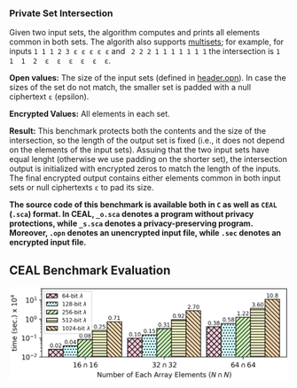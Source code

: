 ### Private Set Intersection
Given two input sets, the algorithm computes and prints all elements common in both sets. The algorith also supports [multisets](https://projecteuclid.org/download/pdf_1/euclid.ndjfl/1093634995); for example, for inputs ```1 1 1 2 3 ε ε ε ε ε``` and ``` 2 2 2 1 1 1 1 1 1 1``` the intersection is ```1  1  1  2  ε  ε  ε  ε  ε  ε```.

**Open values:** The size of the input sets (defined in [header.opn](https://github.com/momalab/privacy_benchmarks/tree/master/PSI/header.opn)). In case the sizes of the set do not match, the smaller set is padded with a null ciphertext `ε` (epsilon).

**Encrypted Values:** All elements in each set.

**Result:** This benchmark protects both the contents and the size of the intersection, so the length of the output set is fixed (i.e., it does not depend on the elements of the input sets). Assuing that the two input sets have equal lenght (otherwise we use padding on the shorter set), the intersection output is initialized with encrypted zeros to match the length of the inputs. The final encrypted output contains either elements common in both input sets or null ciphertexts `ε` to pad its size.

**The source code of this benchmark is available both in `C` as well as `CEAL` (`.sca`) format. In CEAL, `_o.sca` denotes a program without privacy protections, while `_s.sca` denotes a privacy-preserving program. Moreover, `.opn` denotes an unencrypted input file, while `.sec` denotes an encrypted input file.**

CEAL Benchmark Evaluation
-------------------------
![alt text](./../graphs/psi.png)
